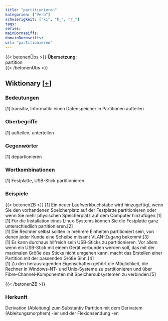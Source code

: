 ```yaml
---
title: "partitionieren"
kategorien: ["Verb"]
schwierigkeit: ["k1", "h_", "r_"]
tags:
series:
mainDornseiffs:
domainDornseiffs:
url: "partitionieren"
---
```


{{< betonenÜbs >}}
**Übersetzung:**  
partition  
{{< /betonenÜbs >}}

## Wiktionary [[+](https://de.wiktionary.org/wiki/partitionieren)]

### Bedeutungen
[1] transitiv, Informatik: einen Datenspeicher in Partitionen aufteilen  

### Oberbegriffe
[1] aufteilen, unterteilen  

### Gegenwörter
[1] departionieren  

### Wortkombinationen
[1] Festplatte, USB-Stick partitionieren  

### Beispiele
{{< betonenZB >}}
[1] Ein neuer Laufwerkbuchstabe wird hinzugefügt, wenn Sie den vorhandenen Speicherplatz auf der Festplatte partitionieren oder wenn Sie mehr physischen Speicherplatz auf dem Computer hinzufügen.[1]  
[1] Für die Installation eines Linux-Systems können Sie die Festplatte ganz unterschiedlich partitionieren.[2]  
[1] Die Rechner selbst sollten in mehrere Einheiten partitioniert sein, von denen jeder Kunde eine Scheibe mitsamt VLAN-Zugang bekommt.[3]  
[1] Es kann durchaus hilfreich sein USB-Sticks zu partitionieren. Vor allem wenn ein USB-Stick mit einem Gerät verbunden werden soll, das mit der maximalen Größe des Sticks nicht umgehen kann, macht das Erstellen einer Partition mit der passenden Größe Sinn.[4]  
[1] Zu den herausragenden Eigenschaften gehört die Möglichkeit, die Rechner in Windows-NT- und Unix-Systeme zu partitionieren und über Fibre-Channel-Komponenten mit Speichersubsystemen zu verbinden.[5]  

{{< /betonenZB >}}
### Herkunft
Derivation (Ableitung) zum Substantiv Partition mit dem Derivatem (Ableitungsmorphem) -ier und der Flexionsendung -en  


